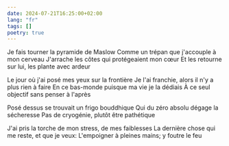 ```yaml
---
date: 2024-07-21T16:25:00+02:00
lang: "fr"
tags: []
poetry: true
---
```

Je fais tourner la pyramide de Maslow
Comme un trépan que j'accouple à mon cerveau
J'arrache les côtes qui protégeaient mon cœur
Et les retourne sur lui, les plante avec ardeur

Le jour où j'ai posé mes yeux sur la frontière
Je l'ai franchie, alors il n'y a plus rien à faire
En ce bas-monde puisque ma vie je la dédiais
À ce seul objectif sans penser à l'après

Posé dessus se trouvait un frigo bouddhique
Qui du zéro absolu dégage la sécheresse 
Pas de cryogénie, plutôt être pathétique 

J'ai pris la torche de mon stress, de mes faiblesses
La dernière chose qui me reste, et que je veux:
L'empoigner à pleines mains; y foutre le feu
